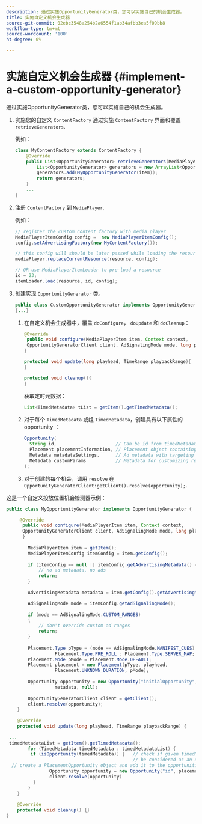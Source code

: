 ```yaml
---
description: 通过实施OpportunityGenerator类，您可以实施自己的机会生成器。
title: 实施自定义机会生成器
source-git-commit: 02ebc3548a254b2a6554f1ab34afbb3ea5f09bb8
workflow-type: tm+mt
source-wordcount: '100'
ht-degree: 0%

---
```


# 实施自定义机会生成器 {#implement-a-custom-opportunity-generator}

通过实施OpportunityGenerator类，您可以实施自己的机会生成器。

1. 实施您的自定义 `ContentFactory` 通过实施 `ContentFactory` 界面和覆盖 `retrieveGenerators`.

   例如：

   ```java
   class MyContentFactory extends ContentFactory { 
       @Override 
       public List<OpportunityGenerator> retrieveGenerators(MediaPlayerItem item) { 
           List<OpportunityGenerator> generators = new ArrayList<OpportunityGenerator>(); 
           generators.add(MyOpportunityGenerator(item)); 
           return generators; 
       } 
       ... 
   }
   ```

1. 注册 `ContentFactory` 到 `MediaPlayer`.

   例如：

   ```java
   // register the custom content factory with media player 
   MediaPlayerItemConfig config =  new MediaPlayerItemConfig(); 
   config.setAdvertisingFactory(new MyContentFactory()); 
   
   // this config will should be later passed while loading the resource 
   mediaPlayer.replaceCurrentResource(resource, config); 
   
   // OR use MediaPlayerItemLoader to pre-load a resource 
   id = 23; 
   itemLoader.load(resource, id, config);
   ```

1. 创建实现 `OpportunityGenerator` 类。

   ```java
   public class CustomOpportunityGenerator implements OpportunityGenerator  
   {...}
   ```

   1. 在自定义机会生成器中，覆盖 `doConfigure`， `doUpdate` 和 `doCleanup`：

      ```java
      @Override 
       public void configure(MediaPlayerItem item, Context context,  
       OpportunityGeneratorClient client, AdSignalingMode mode, long playhead, TimeRange playbackRange) { 
      } 
      
      protected void update(long playhead, TimeRange playbackRange){ 
      } 
      
      protected void cleanup(){ 
      }
      ```

      获取定时元数据：

      ```java
      List<TimedMetadata> tList = getItem().getTimedMetadata(); 
      ```

   1. 对于每个 `TimedMetadata` 或组 `TimedMetadata`，创建具有以下属性的opportunity ：

      ```java
      Opportunity( 
        String id,                      // Can be id from timedMetadata  
        Placement placementInformation, // Placement object containing Type, time, duration 
        Metadata metadataSettings,      // Ad metadata with targeting params sent to the ad provider 
        Metadata customParams           // Metadata for customizing resolving and/or tracking process. 
      ); 
      ```

   1. 对于创建的每个机会，调用 `resolve` 在 `OpportunityGeneratorClient:getClient().resolve(opportunity);`.

<!--<a id="example_7A46377EBE79458E87423EB95D0568D4"></a>-->

这是一个自定义投放位置机会检测器示例：

```java
public class MyOpportunityGenerator implements OpportunityGenerator {

     @Override 
      public void configure(MediaPlayerItem item, Context context,  
      OpportunityGeneratorClient client, AdSignalingMode mode, long playhead, TimeRange playbackRange) { 
      } 
 
        MediaPlayerItem item = getItem(); 
        MediaPlayerItemConfig itemConfig = item.getConfig(); 
 
        if (itemConfig == null || itemConfig.getAdvertisingMetadata() == null) { 
            // no ad metadata, no ads 
            return; 
        } 
 
        AdvertisingMetadata metadata = item.getConfig().getAdvertisingMetadata();

        AdSignalingMode mode = itemConfig.getAdSignalingMode(); 
 
        if (mode == AdSignalingMode.CUSTOM_RANGES) 
        { 
            // don't override custom ad ranges 
            return; 
        } 
 
        Placement.Type pType = (mode == AdSignalingMode.MANIFEST_CUES) ?  
                  Placement.Type.PRE_ROLL : Placement.Type.SERVER_MAP; 
        Placement.Mode pMode = Placement.Mode.DEFAULT; 
        Placement placement = new Placement(pType, playhead,  
                  Placement.UNKNOWN_DURATION, pMode); 
 
        Opportunity opportunity = new Opportunity("initialOpportunity", placement,  
                  metadata, null); 
 
        OpportunityGeneratorClient client = getClient(); 
        client.resolve(opportunity); 
    } 
 
    @Override 
    protected void update(long playhead, TimeRange playbackRange) { 
 
 ... 
 timedMetadataList = getItem().getTimedMetadata(); 
        for (TimedMetadata timedMetadata : timedMetadataList) { 
         if (isOpportunity(timedMetadata)) {   // check if given timedMetadata should  
                                               // be considered as an opportunity 
  // create a PlacementOpportunity object and add it to the opportunities list 
                Opportunity opportunity = new Opportunity("id", placement, metadata, null); 
                client.resolve(opportunity) 
          } 
        } 
    } 
 
    @Override 
    protected void cleanup() {} 
}
```
